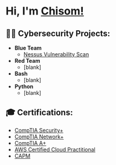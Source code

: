 <h1>Hi, I'm <a href="https://www.linkedin.com/in/chisomo/">Chisom!</a> </h1>
  

<h2>👨‍💻 Cybersecurity Projects:</h2>

- <b>Blue Team</b>
  - [Nessus Vulnerability Scan](https://github.com/ChisomL/VulnerabilityScan)
- <b>Red Team</b>
  - [blank]
- <b>Bash</b>
  - [blank]
- <b>Python</b>
  - [blank]

<h2>🎓 Certifications:</h2>

- [CompTIA Security+](https://www.credly.com/badges/c77b7dd9-cf24-401b-bbbb-e4fef5974afd/public_url)
- [CompTIA Network+](https://www.credly.com/badges/59109254-845a-4a6d-8b64-b1e7833b12d4/public_url)
- [CompTIA A+](https://www.credly.com/badges/a5b3e3ed-6e83-4123-9ea6-dd8db334fe04/public_url)
- [AWS Certified Cloud Practitional](https://www.credly.com/badges/1ce7953f-2a37-4bfd-9a14-438c73621145/public_url)
- [CAPM](https://www.credly.com/badges/ff7f813e-b80d-4c7e-95e2-78590bb94880/public_url)
